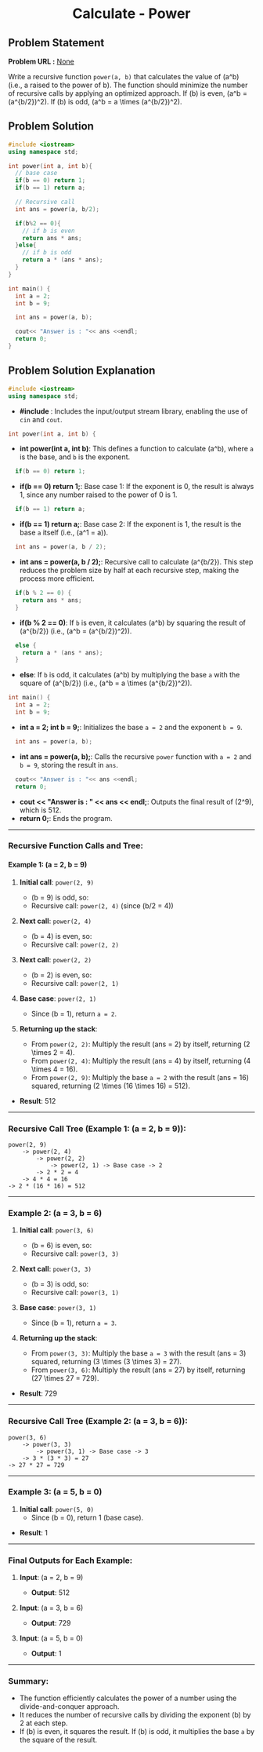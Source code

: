 <h1 align='center'>Calculate - Power</h1>

## Problem Statement

**Problem URL :** [None]()

Write a recursive function `power(a, b)` that calculates the value of \(a^b\) (i.e., a raised to the power of b). The function should minimize the number of recursive calls by applying an optimized approach. If \(b\) is even, \(a^b = (a^{b/2})^2\). If \(b\) is odd, \(a^b = a \times (a^{b/2})^2\).

## Problem Solution
```cpp
#include <iostream>
using namespace std;

int power(int a, int b){
  // base case
  if(b == 0) return 1;
  if(b == 1) return a;

  // Recursive call
  int ans = power(a, b/2);

  if(b%2 == 0){
    // if b is even
    return ans * ans;
  }else{
    // if b is odd
    return a * (ans * ans);
  }
}

int main() {
  int a = 2;
  int b = 9;

  int ans = power(a, b);

  cout<< "Answer is : "<< ans <<endl;
  return 0;
}
```

## Problem Solution Explanation



```cpp
#include <iostream>
using namespace std;
```
- **#include <iostream>**: Includes the input/output stream library, enabling the use of `cin` and `cout`.

```cpp
int power(int a, int b) {
```
- **int power(int a, int b)**: This defines a function to calculate \(a^b\), where `a` is the base, and `b` is the exponent.

```cpp
  if(b == 0) return 1;
```
- **if(b == 0) return 1;**: Base case 1: If the exponent is 0, the result is always 1, since any number raised to the power of 0 is 1.

```cpp
  if(b == 1) return a;
```
- **if(b == 1) return a;**: Base case 2: If the exponent is 1, the result is the base `a` itself (i.e., \(a^1 = a\)).

```cpp
  int ans = power(a, b / 2);
```
- **int ans = power(a, b / 2);**: Recursive call to calculate \(a^{b/2}\). This step reduces the problem size by half at each recursive step, making the process more efficient.

```cpp
  if(b % 2 == 0) {
    return ans * ans;
  }
```
- **if(b % 2 == 0)**: If `b` is even, it calculates \(a^b\) by squaring the result of \(a^{b/2}\) (i.e., \(a^b = (a^{b/2})^2\)).

```cpp
  else {
    return a * (ans * ans);
  }
```
- **else**: If `b` is odd, it calculates \(a^b\) by multiplying the base `a` with the square of \(a^{b/2}\) (i.e., \(a^b = a \times (a^{b/2})^2\)).

```cpp
int main() {
  int a = 2;
  int b = 9;
```
- **int a = 2; int b = 9;**: Initializes the base `a = 2` and the exponent `b = 9`.

```cpp
  int ans = power(a, b);
```
- **int ans = power(a, b);**: Calls the recursive `power` function with `a = 2` and `b = 9`, storing the result in `ans`.

```cpp
  cout<< "Answer is : "<< ans <<endl;
  return 0;
```
- **cout << "Answer is : " << ans << endl;**: Outputs the final result of \(2^9\), which is 512.
- **return 0;**: Ends the program.

---

### Recursive Function Calls and Tree:

#### Example 1: **\(a = 2, b = 9\)**

1. **Initial call**: `power(2, 9)`
   - \(b = 9\) is odd, so:
   - Recursive call: `power(2, 4)` (since \(b/2 = 4\))

2. **Next call**: `power(2, 4)`
   - \(b = 4\) is even, so:
   - Recursive call: `power(2, 2)`

3. **Next call**: `power(2, 2)`
   - \(b = 2\) is even, so:
   - Recursive call: `power(2, 1)`

4. **Base case**: `power(2, 1)`
   - Since \(b = 1\), return `a = 2`.

5. **Returning up the stack**:
   - From `power(2, 2)`: Multiply the result \(ans = 2\) by itself, returning \(2 \times 2 = 4\).
   - From `power(2, 4)`: Multiply the result \(ans = 4\) by itself, returning \(4 \times 4 = 16\).
   - From `power(2, 9)`: Multiply the base `a = 2` with the result \(ans = 16\) squared, returning \(2 \times (16 \times 16) = 512\).

- **Result**: 512

---

### Recursive Call Tree (Example 1: \(a = 2, b = 9\)):

```
power(2, 9)
    -> power(2, 4)
        -> power(2, 2)
            -> power(2, 1) -> Base case -> 2
        -> 2 * 2 = 4
    -> 4 * 4 = 16
-> 2 * (16 * 16) = 512
```

---

### Example 2: **\(a = 3, b = 6\)**

1. **Initial call**: `power(3, 6)`
   - \(b = 6\) is even, so:
   - Recursive call: `power(3, 3)`

2. **Next call**: `power(3, 3)`
   - \(b = 3\) is odd, so:
   - Recursive call: `power(3, 1)`

3. **Base case**: `power(3, 1)`
   - Since \(b = 1\), return `a = 3`.

4. **Returning up the stack**:
   - From `power(3, 3)`: Multiply the base `a = 3` with the result \(ans = 3\) squared, returning \(3 \times (3 \times 3) = 27\).
   - From `power(3, 6)`: Multiply the result \(ans = 27\) by itself, returning \(27 \times 27 = 729\).

- **Result**: 729

---

### Recursive Call Tree (Example 2: \(a = 3, b = 6\)):

```
power(3, 6)
    -> power(3, 3)
        -> power(3, 1) -> Base case -> 3
    -> 3 * (3 * 3) = 27
-> 27 * 27 = 729
```

---

### Example 3: **\(a = 5, b = 0\)**

1. **Initial call**: `power(5, 0)`
   - Since \(b = 0\), return 1 (base case).

- **Result**: 1

---

### Final Outputs for Each Example:

1. **Input**: \(a = 2, b = 9\)
   - **Output**: 512

2. **Input**: \(a = 3, b = 6\)
   - **Output**: 729

3. **Input**: \(a = 5, b = 0\)
   - **Output**: 1

---

### Summary:

- The function efficiently calculates the power of a number using the divide-and-conquer approach.
- It reduces the number of recursive calls by dividing the exponent \(b\) by 2 at each step.
- If \(b\) is even, it squares the result. If \(b\) is odd, it multiplies the base `a` by the square of the result.
